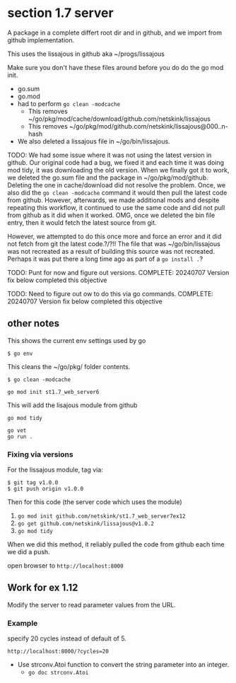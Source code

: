 # section 1.7 server

A package in a complete differt root dir and in github, 
and we import from github implementation.

This uses the lissajous in github aka ~/progs/lissajous

Make sure you don't have these files around before you do
do the go mod init.
* go.sum
* go.mod
* had to perform `go clean -modcache`
    * This removes ~/go/pkg/mod/cache/download/github.com/netskink/lissajous
    * This removes ~/go/pkg/mod/github.com/netskink/lissajous@000..n-hash
* We also deleted a lissajous file in ~/go/bin/lissajous.

TODO: We had some issue where it was not using the latest version in github.  Our original code had a bug, we fixed it
and each time it was doing mod tidy, it was downloading the
old version.  When we finally got it to work, we deleted the
go.sum file and the package in ~/go/pkg/mod/github.  Deleting the one in cache/download
did not resolve the problem.  Once, we also did the `go clean -modcache` command it would then pull the latest code from github.  However, afterwards, we made additional mods and despite repeating this workflow, it continued to 
use the same code and did not pull from github as it did when it worked.  OMG, once we deleted the bin file 
entry, then it would fetch the latest source from git.

However, we attempted to do this once more and force an error and it did not fetch from git the latest code.?/?!!
The file that was ~/go/bin/lissajous was not recreated as a result of building this source was not recreated.
Perhaps it was put there a long time ago as part of a `go install .`?

TODO: Punt for now and figure out versions.
COMPLETE: 20240707 Version fix below completed this objective

TODO: Need to figure out ow to do this via go commands.
COMPLETE: 20240707 Version fix below completed this objective


## other notes

This shows the current env settings used by go
```
$ go env
```

This cleans the ~/go/pkg/ folder contents.

```
$ go clean -modcache
```

```
go mod init st1.7_web_server6
```
This will add the lisajous module from github

```
go mod tidy
```


```
go vet
go run .
```

### Fixing via versions

For the lissajous module, tag via:

```
$ git tag v1.0.0
$ git push origin v1.0.0
```

Then for this code (the server code which uses the module) 

1. `go mod init github.com/netskink/st1.7_web_server7ex12 `
2. `go get github.com/netskink/lissajous@v1.0.2`
3. `go mod tidy`


When we did this method, it reliably pulled the code from github each time we did a push.



open browser to `http://localhost:8000`


## Work for ex 1.12

Modify the server to read parameter values from the URL.

### Example

specify 20 cycles instead of default of 5.

```
http://localhost:8000/?cycles=20
```

* Use strconv.Atoi function to convert the string parameter into an integer.
    - `go doc strconv.Atoi`
